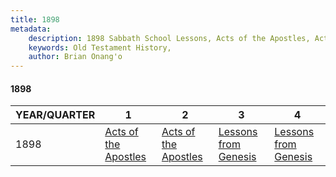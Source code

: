 ```yaml
---
title: 1898
metadata:
    description: 1898 Sabbath School Lessons, Acts of the Apostles, Acts of the Apostles, Lessons from Genesis, Lessons from Genesis
    keywords: Old Testament History,
    author: Brian Onang'o
---
```


#### 1898

YEAR/QUARTER |   1  | 2| 3| 4
-------------|------------|---|--|---
1898   |  [Acts of the Apostles](/1891-1900/1898/quarter1) | [Acts of the Apostles](/1891-1900/1898/quarter2) | [Lessons from Genesis](/1891-1900/1898/quarter3) | [Lessons from Genesis](/1891-1900/1898/quarter4) |
 